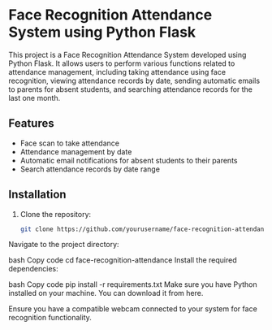 # Face Recognition Attendance System using Python Flask

This project is a Face Recognition Attendance System developed using Python Flask. It allows users to perform various functions related to attendance management, including taking attendance using face recognition, viewing attendance records by date, sending automatic emails to parents for absent students, and searching attendance records for the last one month.

## Features

- Face scan to take attendance
- Attendance management by date
- Automatic email notifications for absent students to their parents
- Search attendance records by date range

## Installation

1. Clone the repository:

   ```bash
   git clone https://github.com/yourusername/face-recognition-attendance.git
Navigate to the project directory:

bash
Copy code
cd face-recognition-attendance
Install the required dependencies:

bash
Copy code
pip install -r requirements.txt
Make sure you have Python installed on your machine. You can download it from here.

Ensure you have a compatible webcam connected to your system for face recognition functionality.
